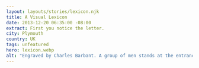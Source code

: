 ```yaml
---
layout: layouts/stories/lexicon.njk
title: A Visual Lexicon
date: 2013-12-20 06:35:00 -08:00
extract: First you notice the letter.
city: Plymouth
country: UK
tags: unfeatured
hero: lexicon.webp
alt: "Engraved by Charles Barbant. A group of men stands at the entrance of a rocky tunnel. One of them has climbed onto a large rock lying on the ground and holds a torch high above his head, peering into the depths ahead of him."
---
```

